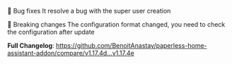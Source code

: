 🐛 Bug fixes
It resolve a bug with the super user creation

🚨 Breaking changes
The configuration format changed, you need to check the configuration after update

**Full Changelog**: https://github.com/BenoitAnastay/paperless-home-assistant-addon/compare/v1.17.4d...v1.17.4e